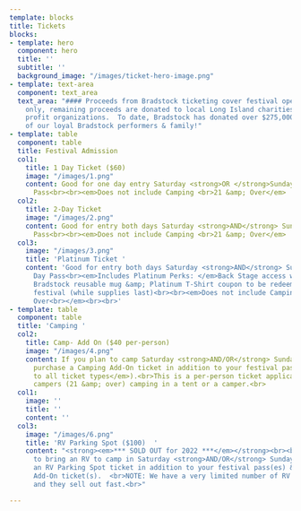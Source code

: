 ```yaml
---
template: blocks
title: Tickets
blocks:
- template: hero
  component: hero
  title: ''
  subtitle: ''
  background_image: "/images/ticket-hero-image.png"
- template: text-area
  component: text_area
  text_area: "#### Proceeds from Bradstock ticketing cover festival operating costs
    only, remaining proceeds are donated to local Long Island charities & not for
    profit organizations.  To date, Bradstock has donated over $275,000 with the support
    of our loyal Bradstock performers & family!"
- template: table
  component: table
  title: Festival Admission
  col1:
    title: 1 Day Ticket ($60)
    image: "/images/1.png"
    content: Good for one day entry Saturday <strong>OR </strong>Sunday - All Day
      Pass<br><br><em>Does not include Camping <br>21 &amp; Over</em>
  col2:
    title: 2-Day Ticket
    image: "/images/2.png"
    content: Good for entry both days Saturday <strong>AND</strong> Sunday - All Day
      Pass<br><br><em>Does not include Camping <br>21 &amp; Over</em>
  col3:
    image: "/images/3.png"
    title: 'Platinum Ticket '
    content: 'Good for entry both days Saturday <strong>AND</strong> Sunday - All
      Day Pass<br><em>Includes Platinum Perks: </em>Back Stage access w/premium beers,
      Bradstock reusable mug &amp; Platinum T-Shirt coupon to be redeemed during the
      festival (while supplies last)<br><br><em>Does not include Camping<br>21 &amp;
      Over<br></em><br><br>'
- template: table
  component: table
  title: 'Camping '
  col2:
    title: Camp- Add On ($40 per-person)
    image: "/images/4.png"
    content: If you plan to camp Saturday <strong>AND/OR</strong> Sunday you must
      purchase a Camping Add-On ticket in addition to your festival pass (<em>applies
      to all ticket types</em>).<br>This is a per-person ticket applicable to adult
      campers (21 &amp; over) camping in a tent or a camper.<br>
  col1:
    image: ''
    title: ''
    content: ''
  col3:
    image: "/images/6.png"
    title: 'RV Parking Spot ($100)  '
    content: "<strong><em>*** SOLD OUT for 2022 ***</em></strong><br><br>If you plan
      to bring an RV to camp in Saturday <strong>AND/OR</strong> Sunday you must purchase
      an RV Parking Spot ticket in addition to your festival pass(es) &amp; your Camping
      Add-On ticket(s).  <br>NOTE: We have a very limited number of RV parking spots
      and they sell out fast.<br>"

---
```

